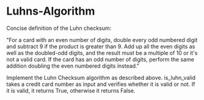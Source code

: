 # Luhns-Algorithm

Concise definition of the Luhn checksum:

"For a card with an even number of digits, double every odd numbered digit and subtract 9 if the product is greater than 9. Add up all 
the even digits as well as the doubled-odd digits, and the result must be a multiple of 10 or it's not a valid card. If the card has an 
odd number of digits, perform the same addition doubling the even numbered digits instead."
 
Implement the Luhn Checksum algorithm as described above. is_luhn_valid takes a credit card number as input and verifies whether it is valid or not. If it is valid, it returns True, otherwise it returns False.
